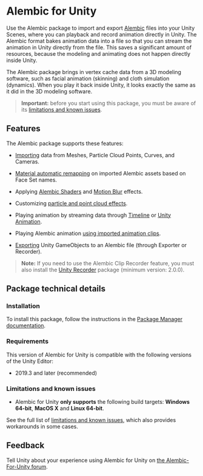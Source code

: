 # Alembic for Unity

Use the Alembic package to import and export [Alembic](http://www.alembic.io/) files into your Unity Scenes, where you can playback and record animation directly in Unity. The Alembic format bakes animation data into a file so that you can stream the animation in Unity directly from the file. This saves a significant amount of resources, because the modeling and animating does not happen directly inside Unity.

The Alembic package brings in vertex cache data from a 3D modeling software, such as facial animation (skinning) and cloth simulation (dynamics). When you play it back inside Unity, it looks exactly the same as it did in the 3D modeling software.

>**Important:** before you start using this package, you must be aware of its [limitations and known issues](known-issues.md).


## Features

The Alembic package supports these features:

* [Importing](import.md) data from Meshes, Particle Cloud Points, Curves, and Cameras.

* [Material automatic remapping](materials.md) on imported Alembic assets based on Face Set names.

* Applying [Alembic Shaders](motion-vectors.md#shaders) and [Motion Blur](motion-vectors.md#blur) effects.

* Customizing [particle and point cloud effects](particles.md).

* Playing animation by streaming data through [Timeline](timeline.md) or [Unity Animation](animClip.md).

* Playing Alembic animation [using imported animation clips](time_ImportedClip.md).

* [Exporting](export.md) Unity GameObjects to an Alembic file (through Exporter or Recorder).

> **Note:** If you need to use the Alembic Clip Recorder feature, you must also install the [Unity Recorder](https://docs.unity3d.com/Packages/com.unity.recorder@latest/index.html) package (minimum version: 2.0.0).


## Package technical details

### Installation

To install this package, follow the instructions in the [Package Manager documentation](https://docs.unity3d.com/Manual/upm-ui-install.html).

### Requirements

This version of Alembic for Unity is compatible with the following versions of the Unity Editor:

* 2019.3 and later (recommended)

### Limitations and known issues

* Alembic for Unity **only supports** the following build targets: **Windows 64-bit**, **MacOS X** and **Linux 64-bit**.

See the full list of [limitations and known issues](known-issues.md), which also provides workarounds in some cases.


## Feedback

Tell Unity about your experience using Alembic for Unity on [the Alembic-For-Unity forum](https://forum.unity.com/threads/alembic-for-unity.521649/).

